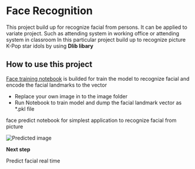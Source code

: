 # Face Recognition
This project build up for recognize facial from persons. It can be applied to variate project. Such as attending system in working office or attending system in classroom
In this particular project build up to recognize picture K-Pop star idols by using **Dlib libary**

## How to use this project
[Face training notebook](https://github.com/Intraraksa/ML-projects/blob/master/Project/Face-recognition/training_face.ipynb) is builded for train the model to recognize facial and encode the facial landmarks to the vector 
* Replace your own image in to the image folder
* Run Notebook to train model and dump the facial landmark vector as *.pkl file

face predict notebook for simplest application to recognize facial from picture

![Predicted image](https://github.com/Intraraksa/ML-projects/blob/master/Project/Face-recognition/predicted_img.jpg)

**Next step**

Predict facial real time
